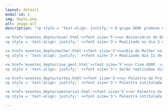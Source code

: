 ```yaml
---
layout: default
modal-id: 1
img: depto.png
alt: image-alt
description: "<p style = 'text-align: justify;'> O grupo GENt promove eventos no Departamento de Genética da ESALQ a fim de integrar os pesquisadores da diversas áreas contidas no departamento. Queremos unir os pesquisadores tanto para comemorar datas importantes quanto para enriquecer discussões científicas. Acesse os links abaixo para saber mais de cada um eventos já promovidos. </p>	

<a href='eventos_depto/niver.html'><font size='5'><u> Aniversário do Departamento de Genética </u></font></a> 
<p style = 'text-align: justify;' ><font size='3'> Realizado no dia 5 de dezembro de 2018. </font> </p> 

<a href='eventos_depto/mulher.html'><font size='5'><u>Dia da Mulher na Ciência </u></font></a> 
<p style = 'text-align: justify;' ><font size='3'> Realizado dia 11 de fevereiro de 2019 </font> </p> 

<a href='eventos_depto/cine_gent.html'><font size='5'><u> Cine GENt  </u></font></a> 
<p style = 'text-align: justify;' ><font size='3'> Serão realizadas diversas sessões, acesse o link para saber a programação. </font> </p> 

<a href='eventos_depto/cortes.html'><font size='5'><u> Palestra do Professor Valdemar Sguissardi </u></font></a> 
<p style = 'text-align: justify;' ><font size='3'> Palestra intitulada 'Do Future-se a um provável desastroso futuro para a universidade pública e a ciência nacional', acesse o link para saber mais. </font> </p>

<a href='eventos_depto/seminario1.html'><font size='5'><u> Palestra da Professora Taícia Fill </u></font></a> 
<p style = 'text-align: justify;' ><font size='3'> Palestra intitulada 'Uma visão da química de produtos naturais nas interações biológicas em citros', acesse o link para saber mais. </font> </p>"

---
```

